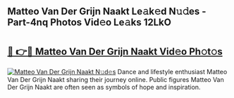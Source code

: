 ## Matteo Van Der Grijn Naakt Le𝚊k𝚎d N𝚞𝚍es - Part-4nq Photos Vid𝚎o Le𝚊ks 12LkO

# <h2><a href="http://fb8p45.evod.top/?m=Matteo+Van+Der+Grijn+Naakt">🔗 👉🔴 Matteo Van Der Grijn Naakt Vid𝚎o Ph𝚘t𝚘s</a></h2>

[![Matteo Van Der Grijn Naakt N𝚞d𝚎s](https://i.imgur.com/8V9OHl7.gif)](http://fb8p45.evod.top/?m=Matteo+Van+Der+Grijn+Naakt)
Dance and lifestyle enthusiast Matteo Van Der Grijn Naakt sharing their journey online. Public figures Matteo Van Der Grijn Naakt are often seen as symbols of hope and inspiration. 
